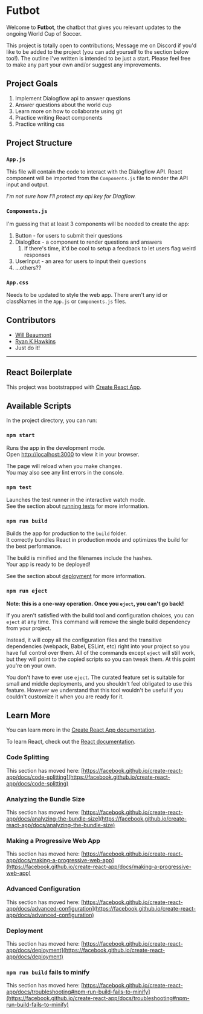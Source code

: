 # Futbot

Welcome to **Futbot**, the chatbot that gives you relevant updates to the ongoing World Cup of Soccer.

This project is totally open to contributions; Message me on Discord if you'd like to be added to the project (you can add yourself to the section below too!). The outline I've written is intended to be just a start. Please feel free to make any part your own and/or suggest any improvements.

## Project Goals
1. Implement Dialogflow api to answer questions 
2. Answer questions about the world cup
2. Learn more on how to collaborate using git
3. Practice writing React components
4. Practice writing css

## Project Structure

### `App.js`
This file will contain the code to interact with the Dialogflow API. React component will be imported from the `Components.js` file to render the API input and output.

*I'm not sure how I'll protect my api key for Diagflow.*

### `Components.js`
I'm guessing that at least 3 components will be needed to create the app:
1. Button - for users to submit their questions
2. DialogBox - a component to render questions and answers
    1. If there's time, it'd be cool to setup a feedback to let users flag weird responses
3. UserInput - an area for users to input their questions
4. ...others??

### `App.css`
Needs to be updated to style the web app. There aren't any id or classNames in the `App.js` or `Components.js` files.

## Contributors
* [Will Beaumont](https://github.com/willbeaumont)
* [Ryan K Hawkins](https://github.com/RyanKHawkins)
* Just do it!


---
## React Boilerplate

This project was bootstrapped with [Create React App](https://github.com/facebook/create-react-app).

## Available Scripts

In the project directory, you can run:

### `npm start`

Runs the app in the development mode.\
Open [http://localhost:3000](http://localhost:3000) to view it in your browser.

The page will reload when you make changes.\
You may also see any lint errors in the console.

### `npm test`

Launches the test runner in the interactive watch mode.\
See the section about [running tests](https://facebook.github.io/create-react-app/docs/running-tests) for more information.

### `npm run build`

Builds the app for production to the `build` folder.\
It correctly bundles React in production mode and optimizes the build for the best performance.

The build is minified and the filenames include the hashes.\
Your app is ready to be deployed!

See the section about [deployment](https://facebook.github.io/create-react-app/docs/deployment) for more information.

### `npm run eject`

**Note: this is a one-way operation. Once you `eject`, you can't go back!**

If you aren't satisfied with the build tool and configuration choices, you can `eject` at any time. This command will remove the single build dependency from your project.

Instead, it will copy all the configuration files and the transitive dependencies (webpack, Babel, ESLint, etc) right into your project so you have full control over them. All of the commands except `eject` will still work, but they will point to the copied scripts so you can tweak them. At this point you're on your own.

You don't have to ever use `eject`. The curated feature set is suitable for small and middle deployments, and you shouldn't feel obligated to use this feature. However we understand that this tool wouldn't be useful if you couldn't customize it when you are ready for it.

## Learn More

You can learn more in the [Create React App documentation](https://facebook.github.io/create-react-app/docs/getting-started).

To learn React, check out the [React documentation](https://reactjs.org/).

### Code Splitting

This section has moved here: [https://facebook.github.io/create-react-app/docs/code-splitting](https://facebook.github.io/create-react-app/docs/code-splitting)

### Analyzing the Bundle Size

This section has moved here: [https://facebook.github.io/create-react-app/docs/analyzing-the-bundle-size](https://facebook.github.io/create-react-app/docs/analyzing-the-bundle-size)

### Making a Progressive Web App

This section has moved here: [https://facebook.github.io/create-react-app/docs/making-a-progressive-web-app](https://facebook.github.io/create-react-app/docs/making-a-progressive-web-app)

### Advanced Configuration

This section has moved here: [https://facebook.github.io/create-react-app/docs/advanced-configuration](https://facebook.github.io/create-react-app/docs/advanced-configuration)

### Deployment

This section has moved here: [https://facebook.github.io/create-react-app/docs/deployment](https://facebook.github.io/create-react-app/docs/deployment)

### `npm run build` fails to minify

This section has moved here: [https://facebook.github.io/create-react-app/docs/troubleshooting#npm-run-build-fails-to-minify](https://facebook.github.io/create-react-app/docs/troubleshooting#npm-run-build-fails-to-minify)
